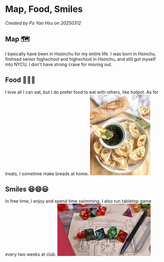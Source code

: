 # Map, Food, Smiles

*Created by Po Yao Hsu on 20250312*

## Map 🗺️
I basically have been in Hssinchu for my entire life. I was born in Hsinchu, finihsed senior highschool and highschool in Hsinchu, and still got myself into NYCU. I don't have strong crave for moving out.

## Food 🍟🍖🍣
I love all I can eat, but I do prefer food to eat with others, like hotpot.
As for treats, I sometime make breads at home.
![image](baguette.jpg)

## Smiles 😆😄😃
In free time, I enjoy and spend time swimming. I also run tabletop game every two weeks at club.
![image](trpg.jpg)

